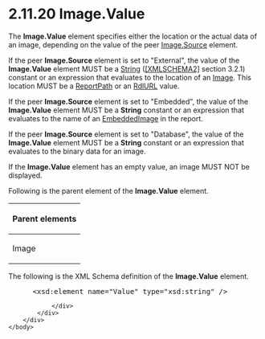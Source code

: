 <html dir="LTR" xmlns:mshelp="http://msdn.microsoft.com/mshelp" xmlns:ddue="http://ddue.schemas.microsoft.com/authoring/2003/5" xmlns:xlink="http://www.w3.org/1999/xlink" xmlns:tool="http://www.microsoft.com/tooltip">
    <head>
        <meta http-equiv="Content-Type" content="text/html; CHARSET=utf-8"></meta>
        <meta name="save" content="history"></meta>
        <title>2.11.20 Image.Value</title>
        <xml>
            <mshelp:toctitle title="2.11.20 Image.Value"></mshelp:toctitle>
            <mshelp:rltitle title="[MS-RDL]: Image.Value"></mshelp:rltitle>
            <mshelp:keyword index="A" term="e63f7ec4-2bc8-456a-afc9-60570f34da60"></mshelp:keyword>
            <mshelp:attr name="DCSext.ContentType" value="open specification"></mshelp:attr>
            <mshelp:attr name="AssetID" value="e63f7ec4-2bc8-456a-afc9-60570f34da60"></mshelp:attr>
            <mshelp:attr name="TopicType" value="kbRef"></mshelp:attr>
            <mshelp:attr name="DCSext.Title" value="[MS-RDL]: Image.Value" />
        </xml>
    </head>
    <body>
        <div id="header">
            <h1 class="heading">2.11.20 Image.Value</h1>
        </div>
        <div id="mainSection">
            <div id="mainBody">
                <div id="allHistory" class="saveHistory"></div>
                <div id="sectionSection0" class="section" name="collapseableSection">
                    

<p>The <b>Image.Value</b> element specifies either the location
or the actual data of an image, depending on the value of the peer <a href="ff4d3c03-cee0-4a51-a40b-9c012fee1596.htm">Image.Source</a> element.</p>

<p>If the peer <b>Image.Source</b> element is set to
&quot;External&quot;, the value of the <b>Image.Value</b> element MUST be a <a href="1ed81ef3-a683-45e3-aaad-bd2bbe71bc3d.htm">String</a> (<a href="https://go.microsoft.com/fwlink/?LinkId=90610">[XMLSCHEMA2]</a> section
3.2.1) constant or an expression that evaluates to the location of an <a href="63e1e5ab-7c49-4f62-8dbd-62d85de2b153.htm">Image</a>. This location MUST
be a <a href="0e8ab873-6565-45f0-a61f-2d7da8e1ff74.htm">ReportPath</a> or an <a href="6977536e-dae7-44f3-a737-a249567cf172.htm">RdlURL</a> value.</p>

<p>If the peer <b>Image.Source</b> element is set to
&quot;Embedded&quot;, the value of the <b>Image.Value</b> element MUST be a <b>String</b>
constant or an expression that evaluates to the name of an <a href="6cdb345a-b502-4eee-84fd-de5ccf2a40e7.htm">EmbeddedImage</a> in the
report.</p>

<p>If the peer <b>Image.Source</b> element is set to
&quot;Database&quot;, the value of the <b>Image.Value</b> element MUST be a <b>String</b>
constant or an expression that evaluates to the binary data for an image.</p>

<p>If the <b>Image.Value</b> element has an empty value, an
image MUST NOT be displayed.</p>

<p>Following is the parent element of the <b>Image.Value</b>
element.</p>

<table>
 <thead>
  <tr>
   <th>
   <p>Parent elements</p>
   </th>
  </tr>
 </thead>
 <tr>
  <td>
  <p>Image</p>
  </td>
 </tr>
</table>

<p>The following is the XML Schema definition of the <b>Image.Value</b>
element.</p>

<dl>
<dd>
<div><pre> &lt;xsd:element name=&quot;Value&quot; type=&quot;xsd:string&quot; /&gt;
</pre></div>
</dd></dl>


                </div>
            </div>
        </div>
    </body>
</html>